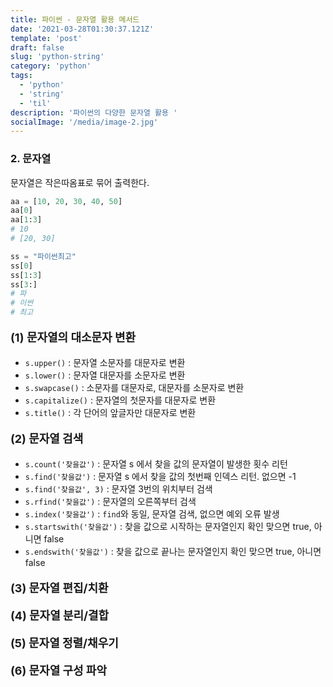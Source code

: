 ```yaml
---
title: 파이썬 - 문자열 활용 메서드
date: '2021-03-28T01:30:37.121Z'
template: 'post'
draft: false
slug: 'python-string'
category: 'python'
tags:
  - 'python'
  - 'string'
  - 'til'
description: '파이썬의 다양한 문자열 활용 '
socialImage: '/media/image-2.jpg'
---
```


### 2. 문자열

문자열은 작은따옴표로 묶어 출력한다.

```python
aa = [10, 20, 30, 40, 50]
aa[0]
aa[1:3]
# 10
# [20, 30]

ss = "파이썬최고"
ss[0]
ss[1:3]
ss[3:]
# 파
# 이썬
# 최고
```

<p style="font-size: 18px; font-weight: bold;">(1) 문자열의 대소문자 변환 </p>

- `s.upper()` : 문자열 소문자를 대문자로 변환
- `s.lower()` : 문자열 대문자를 소문자로 변환
- `s.swapcase()` : 소문자를 대문자로, 대문자를 소문자로 변환
- `s.capitalize()` : 문자열의 첫문자를 대문자로 변환
- `s.title()` : 각 단어의 앞글자만 대문자로 변환

<p style="font-size: 18px; font-weight: bold;">(2) 문자열 검색 </p>

- `s.count('찾을값')` : 문자열 s 에서 찾을 값의 문자열이 발생한 횟수 리턴
- `s.find('찾을값')` : 문자열 s 에서 찾을 값의 첫번째 인덱스 리턴. 없으면 -1
- `s.find('찾을값', 3)` : 문자열 3번의 위치부터 검색
- `s.rfind('찾을값')` : 문자열의 오른쪽부터 검색
- `s.index('찾을값')` : `find`와 동일, 문자열 검색, 없으면 예외 오류 발생
- `s.startswith('찾을값')` : 찾을 값으로 시작하는 문자열인지 확인 맞으면 true, 아니면 false
- `s.endswith('찾을값')` : 찾을 값으로 끝나는 문자열인지 확인 맞으면 true, 아니면 false

<p style="font-size: 18px; font-weight: bold;">(3) 문자열 편집/치환 </p>

<p style="font-size: 18px; font-weight: bold;">(4) 문자열 분리/결합 </p>

<p style="font-size: 18px; font-weight: bold;">(5) 문자열 정렬/채우기 </p>

<p style="font-size: 18px; font-weight: bold;">(6) 문자열 구성 파악 </p>
